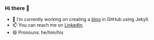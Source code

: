 ### Hi there 👋

- 🔭 I’m currently working on creating a [blog](https://acegayhart.com/) in GitHub using Jekyll.
- 📫 You can reach me on [LinkedIn](https://linkedin.com/in/AceGayhart/).
- 😄 Pronouns: he/him/his

<!--
**AceGayhart/acegayhart** is a ✨ _special_ ✨ repository because its `README.md` (this file) appears on your GitHub profile.

Here are some ideas to get you started:

- 🔭 I’m currently working on ...
- 🌱 I’m currently learning ...
- 👯 I’m looking to collaborate on ...
- 🤔 I’m looking for help with ...
- 💬 Ask me about ...
- 📫 How to reach me: ...
- 😄 Pronouns: ...
- ⚡ Fun fact: ...
-->
